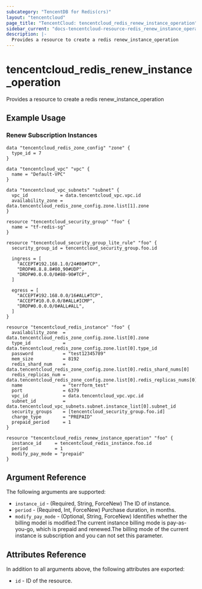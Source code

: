 ```yaml
---
subcategory: "TencentDB for Redis(crs)"
layout: "tencentcloud"
page_title: "TencentCloud: tencentcloud_redis_renew_instance_operation"
sidebar_current: "docs-tencentcloud-resource-redis_renew_instance_operation"
description: |-
  Provides a resource to create a redis renew_instance_operation
---
```


# tencentcloud_redis_renew_instance_operation

Provides a resource to create a redis renew_instance_operation

## Example Usage

### Renew Subscription Instances

```hcl
data "tencentcloud_redis_zone_config" "zone" {
  type_id = 7
}

data "tencentcloud_vpc" "vpc" {
  name = "Default-VPC"
}

data "tencentcloud_vpc_subnets" "subnet" {
  vpc_id            = data.tencentcloud_vpc.vpc.id
  availability_zone = data.tencentcloud_redis_zone_config.zone.list[1].zone
}

resource "tencentcloud_security_group" "foo" {
  name = "tf-redis-sg"
}

resource "tencentcloud_security_group_lite_rule" "foo" {
  security_group_id = tencentcloud_security_group.foo.id

  ingress = [
    "ACCEPT#192.168.1.0/24#80#TCP",
    "DROP#8.8.8.8#80,90#UDP",
    "DROP#0.0.0.0/0#80-90#TCP",
  ]

  egress = [
    "ACCEPT#192.168.0.0/16#ALL#TCP",
    "ACCEPT#10.0.0.0/8#ALL#ICMP",
    "DROP#0.0.0.0/0#ALL#ALL",
  ]
}

resource "tencentcloud_redis_instance" "foo" {
  availability_zone  = data.tencentcloud_redis_zone_config.zone.list[0].zone
  type_id            = data.tencentcloud_redis_zone_config.zone.list[0].type_id
  password           = "test12345789"
  mem_size           = 8192
  redis_shard_num    = data.tencentcloud_redis_zone_config.zone.list[0].redis_shard_nums[0]
  redis_replicas_num = data.tencentcloud_redis_zone_config.zone.list[0].redis_replicas_nums[0]
  name               = "terrform_test"
  port               = 6379
  vpc_id             = data.tencentcloud_vpc.vpc.id
  subnet_id          = data.tencentcloud_vpc_subnets.subnet.instance_list[0].subnet_id
  security_groups    = [tencentcloud_security_group.foo.id]
  charge_type        = "PREPAID"
  prepaid_period     = 1
}

resource "tencentcloud_redis_renew_instance_operation" "foo" {
  instance_id     = tencentcloud_redis_instance.foo.id
  period          = 1
  modify_pay_mode = "prepaid"
}
```

## Argument Reference

The following arguments are supported:

* `instance_id` - (Required, String, ForceNew) The ID of instance.
* `period` - (Required, Int, ForceNew) Purchase duration, in months.
* `modify_pay_mode` - (Optional, String, ForceNew) Identifies whether the billing model is modified:The current instance billing mode is pay-as-you-go, which is prepaid and renewed.The billing mode of the current instance is subscription and you can not set this parameter.

## Attributes Reference

In addition to all arguments above, the following attributes are exported:

* `id` - ID of the resource.



